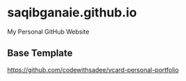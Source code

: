 # saqibganaie.github.io

My Personal GitHub Website

## Base Template

https://github.com/codewithsadee/vcard-personal-portfolio
